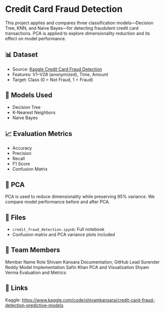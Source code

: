 # Credit Card Fraud Detection

This project applies and compares three classification models—Decision Tree, KNN, and Naive Bayes—for detecting fraudulent credit card transactions. PCA is applied to explore dimensionality reduction and its effect on model performance.

## 📊 Dataset
- Source: [Kaggle Credit Card Fraud Detection](https://www.kaggle.com/datasets/mlg-ulb/creditcardfraud)
- Features: V1–V28 (anonymized), Time, Amount
- Target: Class (0 = Not Fraud, 1 = Fraud)

## 🧪 Models Used
- Decision Tree
- K-Nearest Neighbors
- Naive Bayes

## 📈 Evaluation Metrics
- Accuracy
- Precision
- Recall
- F1 Score
- Confusion Matrix

## 🎯 PCA
PCA is used to reduce dimensionality while preserving 95% variance. We compare model performance before and after PCA.

## 📁 Files
- `credit_fraud_detection.ipynb`: Full notebook
- Confusion matrix and PCA variance plots included

## 👥 Team Members
Member Name	Role
Shivam Kansara	Documentation, GitHub Lead
Surender Reddy	Model Implementation
Safin Khan	PCA and Visualization
Shyam Verma	Evaluation and Metrics

## 🔗 Links
Kaggle: https://www.kaggle.com/code/shivamkansara/credit-card-fraud-detection-predictive-models 
